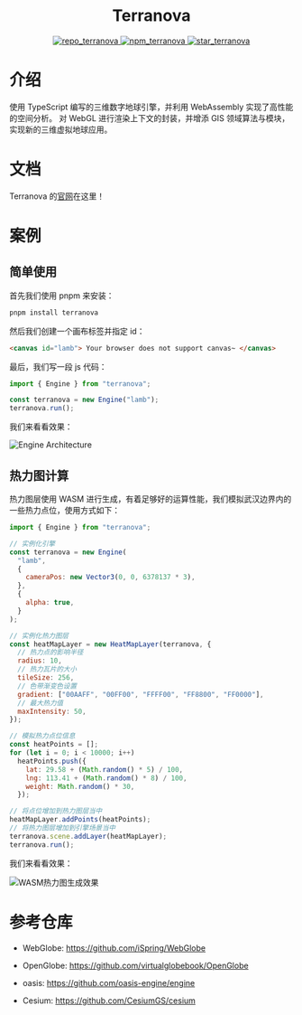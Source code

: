 <!-- PROJECT LOGO -->
<div align="center">

# Terranova

<!-- _✨ Author: lamb ✨_ -->

</div>

<p align="center">
  <a href="https://github.com/gy1016/terranova">
    <img src="https://img.shields.io/badge/Github-terranova-brightgreen?logo=github" alt="repo_terranova">
  </a>
  <a href="https://www.npmjs.com/package/terranova">
    <img src="https://img.shields.io/npm/v/terranova" alt="npm_terranova">
  </a>
  <a href="stargazers">
    <img src="https://img.shields.io/github/stars/gy1016/terranova?color=yellow&label=Github%20Stars" alt="star_terranova">
  </a>
</p>

<!-- ABOUT THE PROJECT -->

# 介绍

使用 TypeScript 编写的三维数字地球引擎，并利用 WebAssembly 实现了高性能的空间分析。 对 WebGL 进行渲染上下文的封装，并增添 GIS 领域算法与模块，实现新的三维虚拟地球应用。

# 文档

Terranova 的[官网](http://www.sgyat.cn/terranova/)在这里！

# 案例

## 简单使用

首先我们使用 pnpm 来安装：

```bash
pnpm install terranova
```

然后我们创建一个画布标签并指定 id：

```html
<canvas id="lamb"> Your browser does not support canvas~ </canvas>
```

最后，我们写一段 js 代码：

```js
import { Engine } from "terranova";

const terranova = new Engine("lamb");
terranova.run();
```

我们来看看效果：

![Engine Architecture](http://121.199.160.202/images/project/lamb3d/earth.png)

## 热力图计算

热力图层使用 WASM 进行生成，有着足够好的运算性能，我们模拟武汉边界内的一些热力点位，使用方式如下：

```js
import { Engine } from "terranova";

// 实例化引擎
const terranova = new Engine(
  "lamb",
  {
    cameraPos: new Vector3(0, 0, 6378137 * 3),
  },
  {
    alpha: true,
  }
);

// 实例化热力图层
const heatMapLayer = new HeatMapLayer(terranova, {
  // 热力点的影响半径
  radius: 10,
  // 热力瓦片的大小
  tileSize: 256,
  // 色带渐变色设置
  gradient: ["00AAFF", "00FF00", "FFFF00", "FF8800", "FF0000"],
  // 最大热力值
  maxIntensity: 50,
});

// 模拟热力点位信息
const heatPoints = [];
for (let i = 0; i < 10000; i++)
  heatPoints.push({
    lat: 29.58 + (Math.random() * 5) / 100,
    lng: 113.41 + (Math.random() * 8) / 100,
    weight: Math.random() * 30,
  });

// 将点位增加到热力图层当中
heatMapLayer.addPoints(heatPoints);
// 将热力图层增加到引擎场景当中
terranova.scene.addLayer(heatMapLayer);
terranova.run();
```

我们来看看效果：

![WASM热力图生成效果](http://121.199.160.202/images/project/lamb3d/heatMap.png)

# 参考仓库

- WebGlobe: https://github.com/iSpring/WebGlobe

- OpenGlobe: https://github.com/virtualglobebook/OpenGlobe

- oasis: https://github.com/oasis-engine/engine

- Cesium: https://github.com/CesiumGS/cesium
